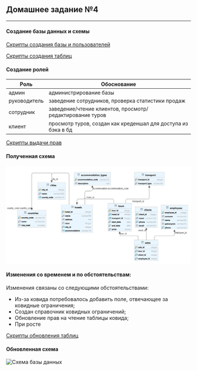## Домашнее задание №4

-----------------------

#### Создание базы данных и схемы

[Скрипты создания базы и пользователей](../src/main/liquibase/updates/0_0/001_db_users.sql)

[Скрипты создания таблиц](../src/main/liquibase/updates/1_0/sql/20211118-U-1026.sql)

#### Создание ролей

| Роль | Обоснование |
|------|-------------|
|админ|администрирование базы|
|руководитель|заведение сотрудников, проверка статистики продаж|
|сотрудник|заведение/чтение клиентов, просмотр/редактирование туров|
|клиент|просмотр туров, создан как креденшал для доступа из бэка в бд|

[Скрипты выдачи прав](../src/main/liquibase/updates/0_0/002_grant.sql)

#### Полученная схема
![Схема базы данных](img/schema_2.JPG)

#### Изменения со временем и по обстоятельствам:

Изменения связаны со следующими обстоятельствами:

- Из-за ковида потребовалось добавить поле, отвечающее за ковидные ограничения;
- Создан справочник ковидных ограничений;
- Обновление прав на чтение таблицы ковида;
- При росте 

[Скрипты обновления таблиц](../src/main/liquibase/updates/1_0/sql/20211223-U-1600.sql)

#### Обновленная схема
![Схема базы данных](img/schema_3.png)
